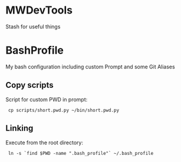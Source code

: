# MWDevTools
Stash for useful things

# BashProfile
My bash configuration including custom Prompt and some Git Aliases

## Copy scripts

Script for custom PWD in prompt:
```
 cp scripts/short.pwd.py ~/bin/short.pwd.py
```

## Linking
Execute from the root directory:

```
 ln -s `find $PWD -name ".bash_profile"` ~/.bash_profile
```

